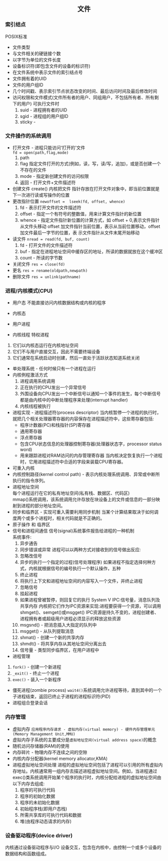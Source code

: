 ## <center>文件</center>

### 索引结点
POSIX标准
* 文件类型
* 与文件相关的硬链接个数
* 以字节为单位的文件长度
* 设备标识符(即包含文件的设备的标识符)
* 在文件系统中表示文件的索引结点号
* 文件拥有着的UID
* 文件的用户组ID
* 几个时间戳、表示索引节点状态改变的时间、最后访问时间及最后修改时间
* 访问权限和文件模式(文件所有者的用户、同组用户，不包括所有者、所有剩下的用户)
  可执行文件时
  1. suid - 进程拥有者的UID
  2. sgid - 进程组的用户组ID
  3. sticky  - 

### 文件操作的系统调用
* 打开文件 - 进程只能访问‘打开的’文件  
  `fd = open(path,flag,mode)`
  1. path 
  2. flag 指定文件打开的方式(例如，读，写，读/写，追加)，或是否创建一个不存在的文件
  3. mode - 指定新创建文件的访问权限
  4. 返回 - 打开文件+文件描述符
* 创建文件 create()
内核把文件 指针存放在打开文件对象中，即当前位置就是下一次进行读或写操作的位置
* 更改指针位置
  `newoffset =  lseek(fd, offset, whence)`
  1. fd - 表示打开文件的文件描述符
  2. offset - 指定一个有符号的整数值，用来计算文件指针的新位置
  3. whence - 指定文件指针新位置的计算方式，如 offset + 0,表示文件指针从文件头移动
     offset 加文件指针当前位置，表示从当前位置移动，offset加文件最后一字节的位置，表
     示文件指针从文件末尾开始移动
* 读文件
  `nread = read(fd, buf, count)`
  1. fd - 打开文件的文件描述符
  2. buf - 指定在进程地址空间中缓存区的地址，所读的数据就放在这个缓冲区
  3. count - 所读的字节数
* 关闭文件
  `res = close(fd)`
* 更名
  `res = rename(oldpath,newpath)`
* 删除文件
  `res = unlink(pathname)`

### 进程/内核模式(CPU)
* 用户态
  不能直接访问内核数据结构或内核的程序
* 内核态
* 用户进程

* 内核线程 特权进程
 1. 它们以内核态运行在内核地址空间
 2. 它们不与用户直接交互，因此不需要终端设备
 3. 它们通常在系统启动时创建，然后一直处于活跃状态知道系统关闭
* 单处理系统 - 任何时候只有一个进程在运行
* 内核例程激活方式 
  1. 进程调用系统调用
  2. 正在执行的CPU发出一个异常信号
  3. 外围设备向CPU发出一个中断信号以通知一个事件的发生，每个中断信号都是由内核中的中断处理程序来处理(interrupt handler)
  4. 内核线程被执行
* 进程实现 - 进程描述符(process descriptor)
  当内核暂停一个进程的执行时，就把几个相关处理器寄存器的内容保存在进程描述符中，这些寄存器包括:  
  * 程序计数器(PC)和栈指针(SP)寄存器
  * 通用寄存器
  * 浮点寄存器
  * 包含CPU状态信息的处理器控制寄存器(处理器状态字，processor status word)
  * 用来跟踪进程对RAM访问的内存管理寄存器
  当内核决定恢复执行一个进程时，它用进程描述符中合适的字段来装载CPU寄存器。
* 可重入内核
* 内核控制路径(kernel control path) - 表示内核处理系统调用、异常或中断所执行的指令序列。
* 进程地址空间  
  每个进程运行在它的私有地址空间(私有栈、数据区、代码区)  
  mmap()系统调用，该系统调用允许存放在块设备上的文件或信息的一部分映射到进程的部分地址空间。
* 同步和临界区 - 实现可重入需要利用同步机制
  当某个计算结果取决于如何调度两个或多个进程时，相关代码就是不正确的。
* 原子操作 和 临界区
* 信号和进程间通信
  信号(signal)系统事件报告给进程的一种机制  
  系统事件:  
  1. 异步通告
  2. 同步错误或异常
  进程可以以两种方式对接收到的信号做出反应:
  1. 忽略改信号
  2. 异步的执行一个指定的过程(信号处理程序)
  如果进程不指定选择何种方式，内核就根据信号的编号执行一个默认操作，五种
  1. 终止进程
  2. 将执行上下文和进程地址空间的内容写入一个文件，并终止进程
  3. 忽略信号
  4. 挂起进程
  5. 如果进程曾被暂停，则回复它的执行
 System V IPC:信号量，消息队列及共享内存
 内核把它们作为IPC资源来实现:进程要获得一个资源，可以调用shmget()、semget()或msgget()
 IPC资源是持久不变的，进程创建者、进程拥有者或超级用户进程必须显示的释放这些资源
  1. msgsnd() - 把消息插入大指定的队列中
  2. msgget() - 从队列提取消息
  3. shmat()  - 创建一个新的共享内存
  4. shmdt()  - 将共享内存从其地址空间分离出去
  3. 信号量 - 类型同步临界区，在用户进程中
* 进程管理
 1. `fork()`  - 创建一个新进程
 2. `_exit()` - 终止一个进程
 3. `exec()`  - 装入一个新程序
* 僵死进程(zombie process)
  `wait4()`系统调用允许进程等待，直到其中的一个子进程结束，返回已终止子进程的进程标识符(PID)
* 进程组合登录会话

### 内存管理
* 虚拟内存
 `应用程序内存请求 - 虚拟内存(virtual memory) - 硬件内存管理单元(Memory Management Unit,MMU)`
* 虚拟内存子系统的主要成分是`虚拟地址空间(virtual address space)`的概念
* 随机访问存储器(RAM)的使用
* 内存碎片 - 物理内存不连续之间的空隙
* 内核内存分配器(kernel memory allocator,KMA)
* 进程虚拟地址空间处理
  进程的虚拟地址空间包括了进程可以引用的所有虚拟内存地址。内核通常用一组内存去描述进程虚拟地址空间。例如，当进程通过exec()类系统调用开始某个程序的执行时，内核分配给进程的虚拟地址空间由以下内存去组成:
  1. 程序的可执行代码
  2. 程序的初始化数据
  3. 程序的未初始化数据
  4. 初始程序栈(即用户态栈)
  5. 所需共享库的可执行代码和数据
  6. 堆(由程序动态请求的内存)
  
### 设备驱动程序(device driver)
  内核通过设备驱动程序与I/O 设备交互，包含在内核中，由控制一个或多个设备的数据结构和函数组成。
